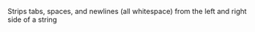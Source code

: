 Strips tabs, spaces, and newlines (all whitespace) from the left and right side of a string

<rv-bind-content class="pt-3">
<template>
<rv-example-tabs class="pt-3" handle="replace-first-formatter">
<template type="single-html-file">
<div rv-text="'I am true' | boolean"></div>
<div rv-text="'' | boolean"></div>
<div rv-text="1 | boolean"></div>
<div rv-text="0 | boolean"></div>
<div rv-text="true | boolean"></div>
<div rv-text="false | boolean"></div>
</template>
</rv-example-tabs>
</template>
</rv-bind-content>
